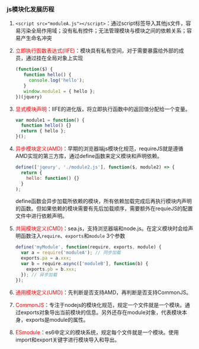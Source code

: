 ### js模块化发展历程

1. `<script src="moduleA.js"></script>`：通过script标签导入其他js文件，容易污染全局作用域；没有私有控件；无法管理模块与模块之间的依赖关系；容易产生命名冲突

2. <font color="red">立即执行函数表达式(IIFE)</font>：模块具有私有空间，对于需要暴露给外部的成员，通过挂在全局对象上实现
   ```js
   (function($) {
      function hello() {
        console.log('hello');
      }
      window.module1 = { hello };
   })(jquery)
   ```

3. <font color="red">显式模块声明</font>：IIFE的进化版，将立即执行函数中的返回值分配给一个变量。
    ```js
    var module1 = function() {
      function hello() {}
      return { hello };
    }();
    ```

4. <font color="red">异步模块定义(AMD)</font>：早期的浏览器端js模块化规范，requireJS就是遵循AMD实现的第三方库，通过define函数来定义模块和声明依赖。
    ```js
    define(['jqeury', './module2.js'], function($, module2) => {
      return {
        hello: function() {}
      }
    );
    ```
    define函数会异步加载所依赖的模块，所有依赖加载完成后再执行模块内声明的函数。但如果依赖的模块需要有先后加载顺序，需要额外在requieJS的配置文件中进行依赖声明。
    
5. <font color="red">共同模块定义(CMD)</font>：sea.js，支持浏览器端和node.js。在定义模块时会给声明函数注入`require`、`exports`和`module` 3个参数
    ```js
    define('myModule', function(require, exports, module) {
      var a = require('moduleA'); // 同步加载
      exports.pa = a.xxx;
      var b = require.async(['moduleB'], function(b) {
        exports.pb = b.xxx;
      }); // 异步加载
    });
    ```

6. <font color="red">通用模块定义(UMD)</font>：先判断是否支持AMD，再判断是否支持CommonJS。

7. <font color="red">CommonJS</font>：专注于nodejs的模块化规范，规定一个文件就是一个模块。通过exports对象导出当前模块的信息。另外还存在module对象，代表模块本身，exports是module的属性。

8. <font color="red">ESmodule</font>：es6中定义的模块系统，规定每个文件就是一个模块。使用import和export关键字进行模块导入和导出。
